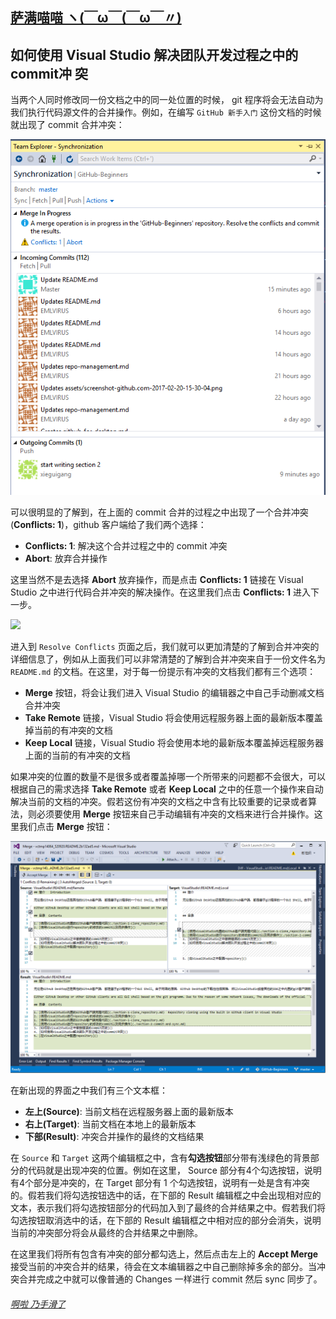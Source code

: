 ## [萨满喵喵 ヽ(￣ω￣(￣ω￣〃)](https://emlvirus.github.io/)

## 如何使用 Visual Studio 解决团队开发过程之中的 commit冲 突

当两个人同时修改同一份文档之中的同一处位置的时候， git 程序将会无法自动为我们执行代码源文件的合并操作。例如，在编写 `GitHub 新手入门` 这份文档的时候就出现了 commit 合并冲突：

![](..\images/commit-merge-conflicts.png)

可以很明显的了解到，在上面的 commit 合并的过程之中出现了一个合并冲突(**Conflicts: 1**)，github 客户端给了我们两个选择：

+ **Conflicts: 1**: 解决这个合并过程之中的 commit 冲突
+ **Abort**: 放弃合并操作

这里当然不是去选择 **Abort** 放弃操作，而是点击 **Conflicts: 1** 链接在 Visual Studio 之中进行代码合并冲突的解决操作。在这里我们点击 **Conflicts: 1** 进入下一步。

![](./images/s4/conflicts-details.png)

进入到 `Resolve Conflicts` 页面之后，我们就可以更加清楚的了解到合并冲突的详细信息了，例如从上面我们可以非常清楚的了解到合并冲突来自于一份文件名为 `README.md` 的文档。在这里，对于每一份提示有冲突的文档我们都有三个选项：

+ **Merge** 按钮，将会让我们进入 Visual Studio 的编辑器之中自己手动删减文档合并冲突
+ **Take Remote** 链接，Visual Studio 将会使用远程服务器上面的最新版本覆盖掉当前的有冲突的文档
+ **Keep Local** 链接，Visual Studio 将会使用本地的最新版本覆盖掉远程服务器上面的当前的有冲突的文档

如果冲突的位置的数量不是很多或者覆盖掉哪一个所带来的问题都不会很大，可以根据自己的需求选择 **Take Remote** 或者 **Keep Local** 之中的任意一个操作来自动解决当前的文档的冲突。假若这份有冲突的文档之中含有比较重要的记录或者算法，则必须要使用 **Merge** 按钮来自己手动编辑有冲突的文档来进行合并操作。这里我们点击 **Merge** 按钮：

![](..\images/Merge-in-VisualStudio.png)

在新出现的界面之中我们有三个文本框：

+ **左上(Source)**: 当前文档在远程服务器上面的最新版本
+ **右上(Target)**: 当前文档在本地上的最新版本
+ **下部(Result)**: 冲突合并操作的最终的文档结果

在 `Source` 和 `Target` 这两个编辑框之中，含有**勾选按钮**部分带有浅绿色的背景部分的代码就是出现冲突的位置。例如在这里， Source 部分有4个勾选按钮，说明有4个部分是冲突的，在 Target 部分有 1 个勾选按钮，说明有一处是含有冲突的。假若我们将勾选按钮选中的话，在下部的 Result 编辑框之中会出现相对应的文本，表示我们将勾选按钮部分的代码加入到了最终的合并结果之中。假若我们将勾选按钮取消选中的话，在下部的 Result 编辑框之中相对应的部分会消失，说明当前的冲突部分将会从最终的合并结果之中删除。

在这里我们将所有包含有冲突的部分都勾选上，然后点击左上的 **Accept Merge** 接受当前的冲突合并的结果，待会在文本编辑器之中自己删除掉多余的部分。当冲突合并完成之中就可以像普通的 Changes 一样进行 commit 然后 sync 同步了。

###### [啊啦 乃手滑了](..\index.html#table-of-contents)
